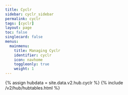 ```yaml
---
title: Cyclr
sidebar: cyclr_sidebar
permalink: cyclr
tags: [cyclr]
layout: page
toc: false
singlecard: false
menus:
  mainmenu:
    title: Managing Cyclr
    identifier: cyclr
    icon: navhome
    toggleonly: true
    weight: 1
---
```

{% assign hubdata = site.data.v2.hub.cyclr %}
{% include /v2/hub/hubtables.html %}
